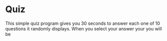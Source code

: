 # Quiz

This simple quiz program gives you 30 seconds to answer each one of 10 questions it randomly displays.
 When you select your answer your you will be 
